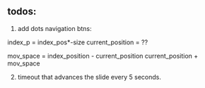 todos:
---
1. add dots navigation btns:

index_p = index_pos*-size
current_position = ??

mov_space = index_position - current_position
current_position + mov_space


2. timeout that advances the slide every 5 seconds.